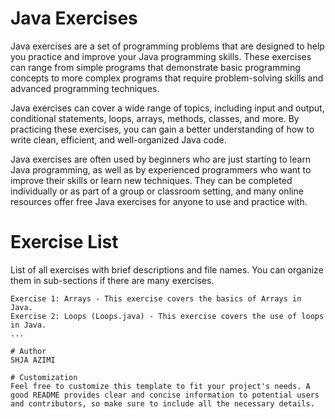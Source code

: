 # Java Exercises 
Java exercises are a set of programming problems that are designed to help you practice and improve your Java programming skills. These exercises can range from simple programs that demonstrate basic programming concepts to more complex programs that require problem-solving skills and advanced programming techniques.

Java exercises can cover a wide range of topics, including input and output, conditional statements, loops, arrays, methods, classes, and more. By practicing these exercises, you can gain a better understanding of how to write clean, efficient, and well-organized Java code.

Java exercises are often used by beginners who are just starting to learn Java programming, as well as by experienced programmers who want to improve their skills or learn new techniques. They can be completed individually or as part of a group or classroom setting, and many online resources offer free Java exercises for anyone to use and practice with.

# Exercise List

List of all exercises with brief descriptions and file names. You can organize them in sub-sections if there are many exercises.

    Exercise 1: Arrays - This exercise covers the basics of Arrays in Java.
    Exercise 2: Loops (Loops.java) - This exercise covers the use of loops in Java.
    ...
    
    # Author
    SHJA AZIMI
    
    # Customization 
    Feel free to customize this template to fit your project's needs. A good README provides clear and concise information to potential users and contributors, so make sure to include all the necessary details.
    
